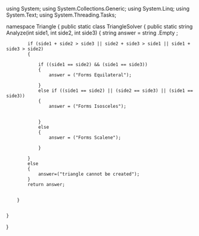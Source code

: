 using System;
using System.Collections.Generic;
using System.Linq;
using System.Text;
using System.Threading.Tasks;

namespace Triangle
{
    public static class TriangleSolver
    {
         public static string Analyze(int side1, int side2, int side3)
        {
            string answer = string .Empty ;


            if (side1 + side2 > side3 || side2 + side3 > side1 || side1 + side3 > side2)
            {

                if ((side1 == side2) && (side1 == side3))
                {
                    answer = ("Forms Equilateral");

                }
                else if ((side1 == side2) || (side2 == side3) || (side1 == side3))
                {
                    answer = ("Forms Isosceles");
                   

                }
                else
                {
                    answer = ("Forms Scalene");

                }

            }
            else
            {
                answer=("triangle cannot be created");
            }
            return answer;


        }

        
    }
}











